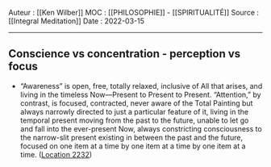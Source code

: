 Auteur : [[Ken Wilber]]
MOC :  [[PHILOSOPHIE]] - [[SPIRITUALITÉ]] 
Source : [[Integral Meditation]]
Date : 2022-03-15
***

## Conscience vs concentration - perception vs focus
- “Awareness” is open, free, totally relaxed, inclusive of All that arises, and living in the timeless Now—Present to Present to Present. “Attention,” by contrast, is focused, contracted, never aware of the Total Painting but always narrowly directed to just a particular feature of it, living in the temporal present moving from the past to the future, unable to let go and fall into the ever-present Now, always constricting consciousness to the narrow-slit present existing in between the past and the future, focused on one item at a time by one item at a time by one item at a time. ([Location 2232](https://readwise.io/to_kindle?action=open&asin=B01BMYXTU0&location=2232))